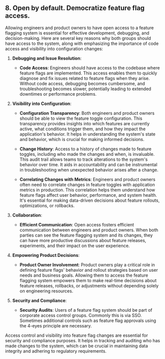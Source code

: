 ## 8. Open by default. Democratize feature flag access.

Allowing engineers and product owners to have open access to a feature flagging system is essential for effective development, debugging, and decision-making. Here are several key reasons why both groups should have access to the system, along with emphasizing the importance of code access and visibility into configuration changes:

1. **Debugging and Issue Resolution**:

   - **Code Access**: Engineers should have access to the codebase where feature flags are implemented. This access enables them to quickly diagnose and fix issues related to feature flags when they arise. Without code access, debugging becomes cumbersome, and troubleshooting becomes slower, potentially leading to extended downtimes or performance problems.

2. **Visibility into Configuration**:

   - **Configuration Transparency**: Both engineers and product owners should be able to view the feature toggle configuration. This transparency provides insights into which features are currently active, what conditions trigger them, and how they impact the application's behavior. It helps in understanding the system's state and behavior, which is crucial for making informed decisions.

   - **Change History**: Access to a history of changes made to feature toggles, including who made the changes and when, is invaluable. This audit trail allows teams to track alterations to the system's behavior over time. It aids in accountability and can be instrumental in troubleshooting when unexpected behavior arises after a change.

   - **Correlating Changes with Metrics**: Engineers and product owners often need to correlate changes in feature toggles with application metrics in production. This correlation helps them understand how feature flags affect user behavior, performance, and system health. It's essential for making data-driven decisions about feature rollouts, optimizations, or rollbacks.

3. **Collaboration**:

   - **Efficient Communication**: Open access fosters efficient communication between engineers and product owners. When both parties can see the feature flagging system and its changes, they can have more productive discussions about feature releases, experiments, and their impact on the user experience.

4. **Empowering Product Decisions**:

   - **Product Owner Involvement**: Product owners play a critical role in defining feature flags' behavior and rollout strategies based on user needs and business goals. Allowing them to access the feature flagging system empowers them to make real-time decisions about feature releases, rollbacks, or adjustments without depending solely on engineering resources.

5. **Security and Compliance**:

   - **Security Audits**: Users of a feature flag system should be part of corporate access control groups. Commonly this is via SSO.  Sometimes additional controls such as feature flag approvals using the 4-eyes principle are necessary. 

Access control and visibility into feature flag changes are essential for security and compliance purposes. It helps in tracking and auditing who has made changes to the system, which can be crucial in maintaining data integrity and adhering to regulatory requirements.

